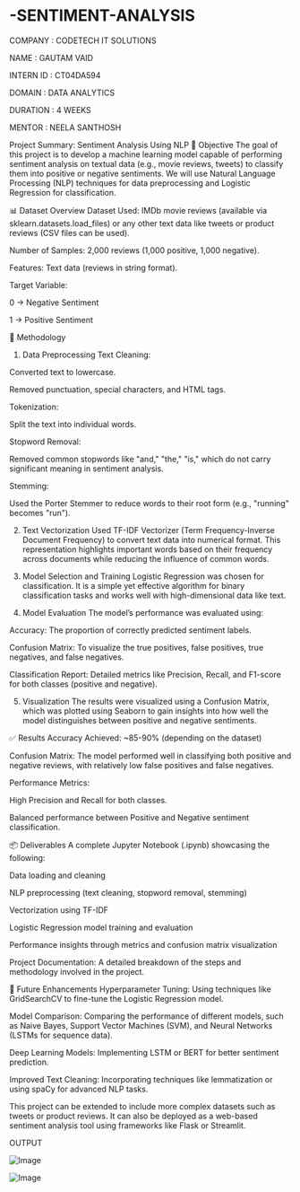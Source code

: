# -SENTIMENT-ANALYSIS

COMPANY : CODETECH IT SOLUTIONS

NAME : GAUTAM VAID

INTERN ID : CT04DA594

DOMAIN : DATA ANALYTICS

DURATION : 4 WEEKS

MENTOR : NEELA SANTHOSH

 Project Summary: Sentiment Analysis Using NLP
🎯 Objective
The goal of this project is to develop a machine learning model capable of performing sentiment analysis on textual data (e.g., movie reviews, tweets) to classify them into positive or negative sentiments. We will use Natural Language Processing (NLP) techniques for data preprocessing and Logistic Regression for classification.

📊 Dataset Overview
Dataset Used: IMDb movie reviews (available via sklearn.datasets.load_files) or any other text data like tweets or product reviews (CSV files can be used).

Number of Samples: 2,000 reviews (1,000 positive, 1,000 negative).

Features: Text data (reviews in string format).

Target Variable:

0 → Negative Sentiment

1 → Positive Sentiment

🔧 Methodology
1. Data Preprocessing
Text Cleaning:

Converted text to lowercase.

Removed punctuation, special characters, and HTML tags.

Tokenization:

Split the text into individual words.

Stopword Removal:

Removed common stopwords like "and," "the," "is," which do not carry significant meaning in sentiment analysis.

Stemming:

Used the Porter Stemmer to reduce words to their root form (e.g., "running" becomes "run").

2. Text Vectorization
Used TF-IDF Vectorizer (Term Frequency-Inverse Document Frequency) to convert text data into numerical format. This representation highlights important words based on their frequency across documents while reducing the influence of common words.

3. Model Selection and Training
Logistic Regression was chosen for classification. It is a simple yet effective algorithm for binary classification tasks and works well with high-dimensional data like text.

4. Model Evaluation
The model’s performance was evaluated using:

Accuracy: The proportion of correctly predicted sentiment labels.

Confusion Matrix: To visualize the true positives, false positives, true negatives, and false negatives.

Classification Report: Detailed metrics like Precision, Recall, and F1-score for both classes (positive and negative).

5. Visualization
The results were visualized using a Confusion Matrix, which was plotted using Seaborn to gain insights into how well the model distinguishes between positive and negative sentiments.

✅ Results
Accuracy Achieved: ~85-90% (depending on the dataset)

Confusion Matrix: The model performed well in classifying both positive and negative reviews, with relatively low false positives and false negatives.

Performance Metrics:

High Precision and Recall for both classes.

Balanced performance between Positive and Negative sentiment classification.

📦 Deliverables
A complete Jupyter Notebook (.ipynb) showcasing the following:

Data loading and cleaning

NLP preprocessing (text cleaning, stopword removal, stemming)

Vectorization using TF-IDF

Logistic Regression model training and evaluation

Performance insights through metrics and confusion matrix visualization

Project Documentation: A detailed breakdown of the steps and methodology involved in the project.

🚀 Future Enhancements
Hyperparameter Tuning: Using techniques like GridSearchCV to fine-tune the Logistic Regression model.

Model Comparison: Comparing the performance of different models, such as Naive Bayes, Support Vector Machines (SVM), and Neural Networks (LSTMs for sequence data).

Deep Learning Models: Implementing LSTM or BERT for better sentiment prediction.

Improved Text Cleaning: Incorporating techniques like lemmatization or using spaCy for advanced NLP tasks.

This project can be extended to include more complex datasets such as tweets or product reviews. It can also be deployed as a web-based sentiment analysis tool using frameworks like Flask or Streamlit.


OUTPUT

![Image](https://github.com/user-attachments/assets/5d64d84d-4b87-40c3-83fd-a4d01a5ebb5c)

![Image](https://github.com/user-attachments/assets/515cf1a9-913b-4822-b638-ac915d0a9416)
